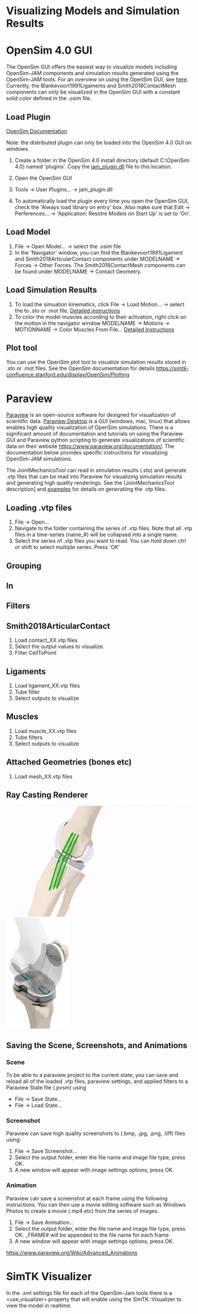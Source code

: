 # Visualizing Models and Simulation Results

# OpenSim 4.0 GUI 
The OpenSim GUI offers the easiest way to visualize models including OpenSim-JAM components and simulation results generated using the OpenSim-JAM tools. For an overview on using the OpenSim GUI, see [here](https://simtk-confluence.stanford.edu/display/OpenSim/Graphical+User+Interface). Currently, the Blankevoort1991Ligaments and Smith2018ContactMesh components can only be visualized in the OpenSim GUI with a constant solid color defined in the .osim file. 

## Load Plugin 
[OpenSim Documentation](https://simtk-confluence.stanford.edu/display/OpenSim/Using+Plugins)

Note: the distributed plugin can only be loaded into the OpenSim 4.0 GUI on windows. 

1) Create a folder in the OpenSim 4.0 install directory (default C:\OpenSim 4.0) named 'plugins'. Copy the [jam_plugin.dll](../bin/jam_plugin.dll) file to this location. 

2) Open the OpenSim GUI 

3) Tools -> User Plugins... -> jam_plugin.dll 

4) To automatically load the plugin every time you open the OpenSim GUI, check the 'Always load library on entry' box. Also make sure that Edit -> Perferences... -> 'Application: Resotre Models on Start Up' is set to 'On'.

## Load Model
1) File -> Open Model... -> select the .osim file
2) In the 'Navigator' window, you can find the Blankevoort1991Ligament and Smith2018ArticularContact components under MODELNAME -> Forces -> Other Forces. The Smith2018ContactMesh components can be found under MODELNAME -> Contact Geometry. 

## Load Simulation Results
1) To load the simuation kinematics, click File -> Load Motion... -> select the to .sto or .mot file. [Detailed instructions](https://simtk-confluence.stanford.edu/display/OpenSim/Loading+Motions)
2) To color the model muscles according to their activation, right click on the motion in the navigator window MODELNAME -> Motions -> MOTIONNAME -> Color Muscles From File... [Detailed Instructions](https://simtk-confluence.stanford.edu/display/OpenSim/Associating+Data+with+a+Motion)

## Plot tool
You can use the OpenSim plot tool to visualize simulation results stored in .sto or .mot files. See the OpenSim documentation for details https://simtk-confluence.stanford.edu/display/OpenSim/Plotting


# Paraview

[Paraview](https://www.paraview.org/) is an open-source software for designed for visualization of scientific data. [Paraview Desktop](https://www.paraview.org/desktop/) is a GUI (windows, mac, linux) that allows enables high quality visualization of OpenSim simulations. There is a significant amount of documentation and tutorials on using the Paraview GUI and Paraview python scripting to generate visualizations of scientific data on their website https://www.paraview.org/documentation/. The documentation below provides specific instructions for visualizing OpenSim-JAM simulations.   

The JointMechanicsTool can read in simulation results (.sto) and generate .vtp files that can be read into Paraview for visualizing simulation results and generating high quality renderings. See the [JointMechanicsTool description] and [examples](../examples) for details on generatiing the .vtp files. 

## Loading .vtp files
1) File -> Open... 
2) Navigate to the folder containing the series of .vtp files. Note that all .vtp files in a time-series (name_#) will be collapsed into a single name.
2) Select the series of .vtp files you want to read. You can hold down ctrl or shift to select multiple series. Press 'OK'  

## Grouping 

## In

## Filters

## Smith2018ArticularContact
1) Load contact_XX.vtp files 
2) Select the output values to visualize.
3) Filter CellToPoint 

## Ligaments
1) Load ligament_XX.vtp files
2) Tube filter
3) Select outputs to visualize 

## Muscles
1) Load muscle_XX.vtp files
2) Tube filters
3) Select outputs to visualize 

## Attached Geometries (bones etc)
1) Load mesh_XX.vtp files

## Ray Casting Renderer
<img  height="300" src="../../graphics/tka_ligament_elongation_walking.gif"><img  height="300" src="../../graphics/tka_contact.png">



## Saving the Scene, Screenshots, and Animations
### Scene
To be able to a paraview project to the current state, you can save and reload all of the loaded .vtp files, paraview settings, and applied filters to a Paraview State file (.pvsm) using 
 - File -> Save State... 
 - File -> Load State...
 
### Screenshot
Paraview can save high quality screenshots to (.bmp, .jpg, .png, .tiff) files using: 
1) File -> Save Screenshot...
2) Select the output folder, enter the file name and image file type, press OK.
3) A new window will appear with image settings options, press OK.

### Animation
Paraview can save a screenshot at each frame using the following instructions. You can then use a movie editing software such as Windows Photos to create a movie (.mp4 etc) from the series of images.
1) File -> Save Animation...
2) Select the output folder, enter the file name and image file type, press OK. \_FRAME# will be appended to the file name for each frame
3) A new window will appear with image settings options, press OK.

https://www.paraview.org/Wiki/Advanced_Animations
# SimTK Visualizer
In the .xml settings file for each of the OpenSim-Jam tools there is a <use_visualizer> property that will enable using the SimTK::Visualizer to view the model in realtime. 
